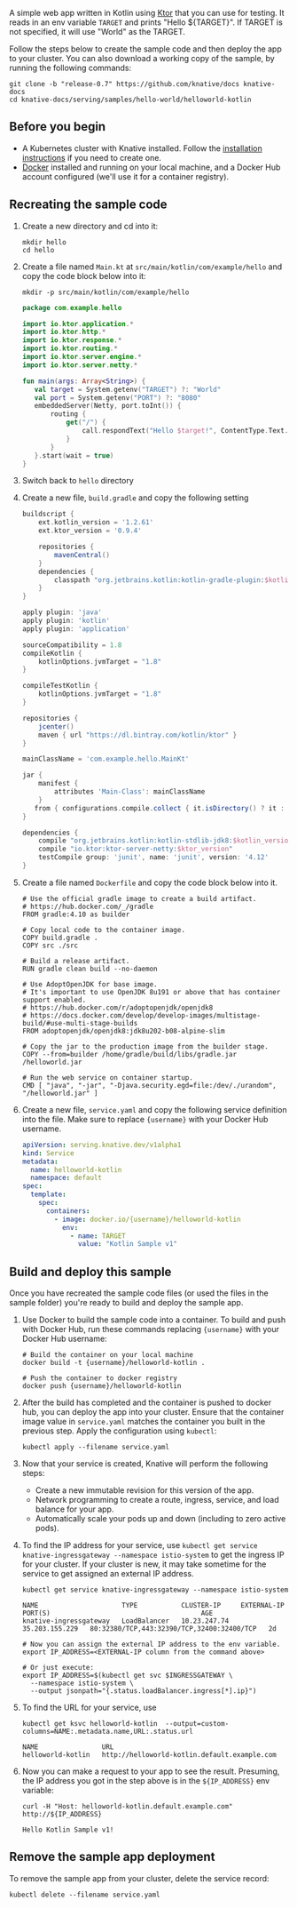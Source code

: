 A simple web app written in Kotlin using [Ktor](https://ktor.io/) that you can
use for testing. It reads in an env variable `TARGET` and prints "Hello
\${TARGET}". If TARGET is not specified, it will use "World" as the TARGET.

Follow the steps below to create the sample code and then deploy the app to your
cluster. You can also download a working copy of the sample, by running the
following commands:

```shell
git clone -b "release-0.7" https://github.com/knative/docs knative-docs
cd knative-docs/serving/samples/hello-world/helloworld-kotlin
```

## Before you begin

- A Kubernetes cluster with Knative installed. Follow the
  [installation instructions](../../../../install/README.md) if you need to
  create one.
- [Docker](https://www.docker.com) installed and running on your local machine,
  and a Docker Hub account configured (we'll use it for a container registry).

## Recreating the sample code

1. Create a new directory and cd into it:

   ```shell
   mkdir hello
   cd hello
   ```

2. Create a file named `Main.kt` at `src/main/kotlin/com/example/hello` and copy
   the code block below into it:

   ```shell
   mkdir -p src/main/kotlin/com/example/hello
   ```

   ```kotlin
   package com.example.hello

   import io.ktor.application.*
   import io.ktor.http.*
   import io.ktor.response.*
   import io.ktor.routing.*
   import io.ktor.server.engine.*
   import io.ktor.server.netty.*

   fun main(args: Array<String>) {
      val target = System.getenv("TARGET") ?: "World"
      val port = System.getenv("PORT") ?: "8080"
      embeddedServer(Netty, port.toInt()) {
          routing {
              get("/") {
                  call.respondText("Hello $target!", ContentType.Text.Html)
              }
          }
      }.start(wait = true)
   }
   ```

3. Switch back to `hello` directory

4. Create a new file, `build.gradle` and copy the following setting

   ```groovy
   buildscript {
       ext.kotlin_version = '1.2.61'
       ext.ktor_version = '0.9.4'

       repositories {
           mavenCentral()
       }
       dependencies {
           classpath "org.jetbrains.kotlin:kotlin-gradle-plugin:$kotlin_version"
       }
   }

   apply plugin: 'java'
   apply plugin: 'kotlin'
   apply plugin: 'application'

   sourceCompatibility = 1.8
   compileKotlin {
       kotlinOptions.jvmTarget = "1.8"
   }

   compileTestKotlin {
       kotlinOptions.jvmTarget = "1.8"
   }

   repositories {
       jcenter()
       maven { url "https://dl.bintray.com/kotlin/ktor" }
   }

   mainClassName = 'com.example.hello.MainKt'

   jar {
       manifest {
           attributes 'Main-Class': mainClassName
       }
      from { configurations.compile.collect { it.isDirectory() ? it : zipTree(it) } }
   }

   dependencies {
       compile "org.jetbrains.kotlin:kotlin-stdlib-jdk8:$kotlin_version"
       compile "io.ktor:ktor-server-netty:$ktor_version"
       testCompile group: 'junit', name: 'junit', version: '4.12'
   }
   ```

5. Create a file named `Dockerfile` and copy the code block below into it.

   ```docker
   # Use the official gradle image to create a build artifact.
   # https://hub.docker.com/_/gradle
   FROM gradle:4.10 as builder

   # Copy local code to the container image.
   COPY build.gradle .
   COPY src ./src

   # Build a release artifact.
   RUN gradle clean build --no-daemon

   # Use AdoptOpenJDK for base image.
   # It's important to use OpenJDK 8u191 or above that has container support enabled.
   # https://hub.docker.com/r/adoptopenjdk/openjdk8
   # https://docs.docker.com/develop/develop-images/multistage-build/#use-multi-stage-builds
   FROM adoptopenjdk/openjdk8:jdk8u202-b08-alpine-slim

   # Copy the jar to the production image from the builder stage.
   COPY --from=builder /home/gradle/build/libs/gradle.jar /helloworld.jar

   # Run the web service on container startup.
   CMD [ "java", "-jar", "-Djava.security.egd=file:/dev/./urandom", "/helloworld.jar" ]
   ```

6. Create a new file, `service.yaml` and copy the following service definition
   into the file. Make sure to replace `{username}` with your Docker Hub
   username.

   ```yaml
   apiVersion: serving.knative.dev/v1alpha1
   kind: Service
   metadata:
     name: helloworld-kotlin
     namespace: default
   spec:
     template:
       spec:
         containers:
           - image: docker.io/{username}/helloworld-kotlin
             env:
               - name: TARGET
                 value: "Kotlin Sample v1"
   ```

## Build and deploy this sample

Once you have recreated the sample code files (or used the files in the sample
folder) you're ready to build and deploy the sample app.

1. Use Docker to build the sample code into a container. To build and push with
   Docker Hub, run these commands replacing `{username}` with your Docker Hub
   username:

   ```shell
   # Build the container on your local machine
   docker build -t {username}/helloworld-kotlin .

   # Push the container to docker registry
   docker push {username}/helloworld-kotlin
   ```

1. After the build has completed and the container is pushed to docker hub, you
   can deploy the app into your cluster. Ensure that the container image value
   in `service.yaml` matches the container you built in the previous step. Apply
   the configuration using `kubectl`:

   ```shell
   kubectl apply --filename service.yaml
   ```

1. Now that your service is created, Knative will perform the following steps:

   - Create a new immutable revision for this version of the app.
   - Network programming to create a route, ingress, service, and load balance
     for your app.
   - Automatically scale your pods up and down (including to zero active pods).

1. To find the IP address for your service, use
   `kubectl get service knative-ingressgateway --namespace istio-system` to get
   the ingress IP for your cluster. If your cluster is new, it may take sometime
   for the service to get assigned an external IP address.

   ```shell
   kubectl get service knative-ingressgateway --namespace istio-system

   NAME                     TYPE           CLUSTER-IP     EXTERNAL-IP      PORT(S)                                      AGE
   knative-ingressgateway   LoadBalancer   10.23.247.74   35.203.155.229   80:32380/TCP,443:32390/TCP,32400:32400/TCP   2d

   # Now you can assign the external IP address to the env variable.
   export IP_ADDRESS=<EXTERNAL-IP column from the command above>

   # Or just execute:
   export IP_ADDRESS=$(kubectl get svc $INGRESSGATEWAY \
     --namespace istio-system \
     --output jsonpath="{.status.loadBalancer.ingress[*].ip}")
   ```

1. To find the URL for your service, use

   ```shell
   kubectl get ksvc helloworld-kotlin  --output=custom-columns=NAME:.metadata.name,URL:.status.url

   NAME                URL
   helloworld-kotlin   http://helloworld-kotlin.default.example.com
   ```

1. Now you can make a request to your app to see the result. Presuming, the IP
   address you got in the step above is in the `${IP_ADDRESS}` env variable:

   ```shell
   curl -H "Host: helloworld-kotlin.default.example.com" http://${IP_ADDRESS}
   ```

   ```terminal
   Hello Kotlin Sample v1!
   ```

## Remove the sample app deployment

To remove the sample app from your cluster, delete the service record:

```shell
kubectl delete --filename service.yaml
```
